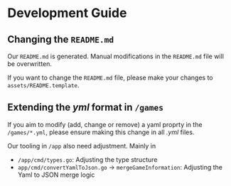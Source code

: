 # Development Guide

## Changing the `README.md`

Our `README.md` is generated.
Manual modifications in the `README.md` file will be overwritten.

If you want to change the `README.md` file, please make your changes to `assets/README.template`.

## Extending the *yml* format in `/games`

If you aim to modify (add, change or remove) a yaml proprty in the `/games/*.yml`, 
please ensure making this change in all *.yml* files.

Our tooling in `/app` also need adjustment.
Mainly in

* `/app/cmd/types.go`: Adjusting the type structure
* `app/cmd/convertYamlToJson.go` -> `mergeGameInformation`: Adjusting the Yaml to JSON merge logic